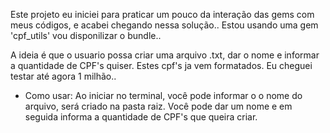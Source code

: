 Este projeto eu iniciei para praticar um pouco da interação das gems com meus códigos, e acabei chegando nessa solução..
Estou usando uma gem 'cpf_utils' vou disponilizar o bundle..

A ideia é que o usuario possa criar uma arquivo .txt, dar o nome e informar a quantidade de CPF's quiser. Estes cpf's ja vem formatados.
Eu cheguei testar até agora 1 milhão.. 

- Como usar:
Ao iniciar no terminal, você pode informar o o nome do arquivo, será criado na pasta raiz.
Você pode dar um nome e em seguida informa a quantidade de CPF's que queira criar.
